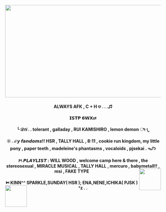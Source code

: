 <p align="center">
      <img width="700" height="300" src="https://i.pinimg.com/736x/f5/f3/a8/f5f3a8d2fd36f0f1da93be7d2fbdf9b9.jpg">
</p>
<h4 align="center"> ALWAYS AFK , C + H 𖹭 . . .♫ 
<h4 align="center">  𝗜𝗦𝗧𝗣 𝟲𝗪𝗫⇄ 
<h4 align="center"> ╰ 𝒟𝘯𝘪 . . tolerant , galladay , RUI KAMISHIRO , lemon demon ೀ 𐔌
<h4 align="center"> ☼ ℳ𝙮 𝙛𝙖𝙣𝙙𝙤𝙢𝙨!! HSR , TALLY HALL , 8:11 ,  cookie run kingdom, my little pony ,  paper teeth , madeleine's phantasms , vocaloids , pjsekai . ᯓᡣ𐭩
<h4 align="center"> ۶ৎ 𝙋𝙇𝘼𝙔𝙇𝙄𝙎𝙏 : WILL WOOD , welcome camp here & there , the stereosexual , MIRACLE MUSICAL , TALLY HALL , mercuro , babymetall!! , msi , FAKE TYPE
<img align="right" width="70" height="70" src="https://static.wikitide.net/projectsekaiwiki/f/f8/Ichika_Casual_chibi.png">
<h4 align="center"> ✄ KINN^^  SPARKLE,SUNDAY( HSR ); ENA,NENE,ICHIKA( PJSK ) ᶻz . . 
<img align="left" width="70" height="70" src="https://media.tenor.com/FDUTaeN3sfIAAAAj/ichika-hoshino.gif">
